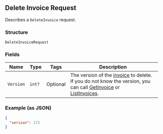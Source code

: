 ## Delete Invoice Request

Describes a `DeleteInvoice` request.

### Structure

`DeleteInvoiceRequest`

### Fields

| Name | Type | Tags | Description |
|  --- | --- | --- | --- |
| `Version` | `int?` | Optional | The version of the [invoice](#type-invoice) to delete.<br>If you do not know the version, you can call [GetInvoice](#endpoint-Invoices-GetInvoice) or <br>[ListInvoices](#endpoint-Invoices-ListInvoices). |

### Example (as JSON)

```json
{
  "version": 172
}
```

